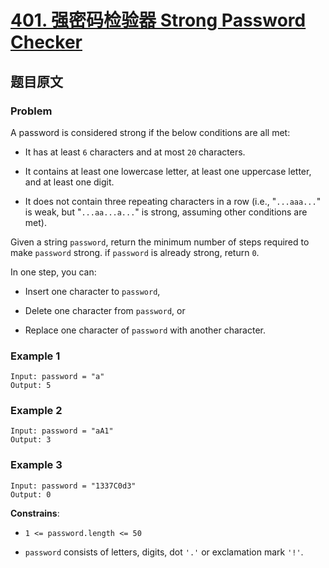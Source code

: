 # [**401. 强密码检验器 Strong Password Checker**](https://leetcode.com/problems/strong-password-checker)

## 题目原文

### Problem

A password is considered strong if the below conditions are all met:

- It has at least `6` characters and at most `20` characters.

- It contains at least one lowercase letter, at least one uppercase letter, and at least one digit.

- It does not contain three repeating characters in a row (i.e., "`...aaa...`" is weak, but "`...aa...a...`" is strong, assuming other conditions are met).

Given a string `password`, return the minimum number of steps required to make `password` strong. if `password` is already strong, return `0`.

In one step, you can:

- Insert one character to `password`,

- Delete one character from `password`, or

- Replace one character of `password` with another character.

### Example 1

```shell
Input: password = "a"
Output: 5
```

### Example 2

```shell
Input: password = "aA1"
Output: 3
```

### Example 3

```shell
Input: password = "1337C0d3"
Output: 0
```

**Constrains**:

- `1 <= password.length <= 50`

- `password` consists of letters, digits, dot `'.'` or exclamation mark `'!'`.


